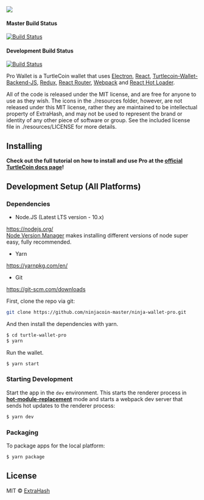 <img src="https://cdn.discordapp.com/attachments/595762657458651152/599842701978107904/unknown.png">

#### Master Build Status
[![Build Status](https://travis-ci.org/turtlecoin/turtle-wallet-pro.svg?branch=master)](https://travis-ci.org/turtlecoin/turtle-wallet-pro)

#### Development Build Status
[![Build Status](https://travis-ci.org/turtlecoin/turtle-wallet-pro.svg?branch=development)](https://travis-ci.org/turtlecoin/turtle-wallet-pro)

<p>
  Pro Wallet is a TurtleCoin wallet that uses <a href="http://electron.atom.io/">Electron</a>, <a href="https://facebook.github.io/react/">React</a>, <a href="https://github.com/turtlecoin/turtlecoin-wallet-backend-js">Turtlecoin-Wallet-Backend-JS</a>, <a href="https://github.com/reactjs/redux">Redux</a>, <a href="https://github.com/reactjs/react-router">React Router</a>, <a href="http://webpack.github.io/docs/">Webpack</a> and <a href="https://github.com/gaearon/react-hot-loader">React Hot Loader</a>.
</p>

<p>
  All of the code is released under the MIT license, and are free for anyone to use as they wish. The icons in the ./resources folder, however, are not released under this MIT license, rather they are maintained to be intellectual property of ExtraHash, and may not be used to represent the brand or identity of any other piece of software or group. See the included license file in ./resources/LICENSE for more details.
</p>

## Installing

**Check out the full tutorial on how to install and use Pro at the [official TurtleCoin docs page](https://docs.turtlecoin.lol/guides/wallets/using-pro-wallet)!**

## Development Setup (All Platforms)

### Dependencies

* Node.JS (Latest LTS version - 10.x)

https://nodejs.org/   
[Node Version Manager](https://github.com/nvm-sh/nvm#install--update-script) makes installing different versions of node super easy, fully recommended.

* Yarn

https://yarnpkg.com/en/

* Git

https://git-scm.com/downloads

First, clone the repo via git:

```bash
git clone https://github.com/ninjacoin-master/ninja-wallet-pro.git
```

And then install the dependencies with yarn.

```bash
$ cd turtle-wallet-pro
$ yarn
```

Run the wallet.

```bash
$ yarn start
```

### Starting Development

Start the app in the `dev` environment. This starts the renderer process in [**hot-module-replacement**](https://webpack.js.org/guides/hmr-react/) mode and starts a webpack dev server that sends hot updates to the renderer process:

```bash
$ yarn dev
```

### Packaging 

To package apps for the local platform:

```bash
$ yarn package
```

## License

MIT © [ExtraHash](https://github.com/ExtraHash)
